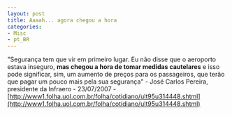 ```yaml
---
layout: post
title: Aaaah... agora chegou a hora
categories:
- Misc
- pt_BR
---
```

"Segurança tem que vir em primeiro lugar. Eu não disse que o aeroporto estava inseguro, **mas chegou a hora de tomar medidas cautelares** e isso pode significar, sim, um aumento de preços para os passageiros, que terão que pagar um pouco mais pela sua segurança" - José Carlos Pereira, presidente da Infraero - 23/07/2007 - [http://www1.folha.uol.com.br/folha/cotidiano/ult95u314448.shtml](http://www1.folha.uol.com.br/folha/cotidiano/ult95u314448.shtml)
